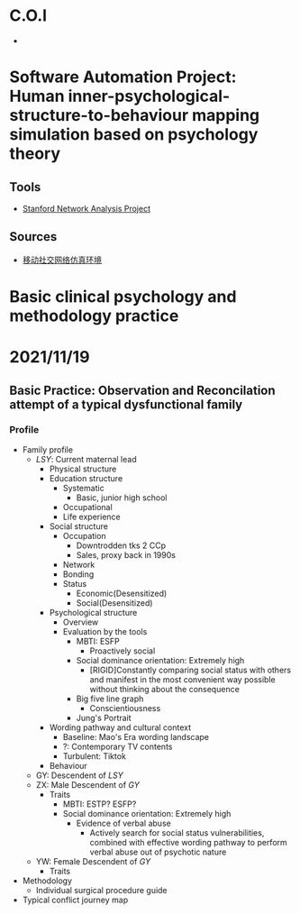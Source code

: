 # C.O.I
- 


# Software Automation Project: Human inner-psychological-structure-to-behaviour mapping simulation based on psychology theory
## Tools
- [Stanford Network Analysis Project](http://snap.stanford.edu/)
## Sources
- [移动社交网络仿真环境](https://blog.csdn.net/wxxw1/article/details/107022020)
# Basic clinical psychology and methodology practice


# 2021/11/19
## Basic Practice: Observation and Reconcilation attempt of a typical dysfunctional family
### Profile
- Family profile
  - *LSY*: Current maternal lead
    - Physical structure
    - Education structure
      - Systematic
        - Basic, junior high school
      - Occupational
      - Life experience 
    - Social structure
      - Occupation
        - Downtrodden tks 2 CCp
        - Sales, proxy back in 1990s
      - Network
      - Bonding
      - Status
        - Economic(Desensitized)
        - Social(Desensitized)
    - Psychological structure
      - Overview
      - Evaluation by the tools
        - MBTI: ESFP
          - Proactively social
        - Social dominance orientation: Extremely high
          - \[RIGID\]Constantly comparing social status with others and manifest in the most convenient way possible without thinking about the consequence
        - Big five line graph
          - Conscientiousness
        - Jung's Portrait
    - Wording pathway and cultural context
      - Baseline: Mao's Era wording landscape
      - ?: Contemporary TV contents
      - Turbulent: Tiktok
    - Behaviour
  - GY: Descendent of *LSY*
  - ZX: Male Descendent of *GY*
    - Traits
      - MBTI: ESTP? ESFP?
      - Social dominance orientation: Extremely high
        - Evidence of verbal abuse
          - Actively search for social status vulnerabilities, combined with effective wording pathway to perform verbal abuse out of psychotic nature
  - YW: Female Descendent of *GY*
    - Traits
- Methodology
  - Individual surgical procedure guide
- Typical conflict journey map

